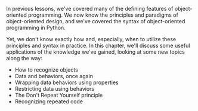 In previous lessons, we've covered many of the defining features of  object-oriented programming. We now know the principles and paradigms of  object-oriented design, and we've covered the syntax of object-oriented  programming in Python.

Yet, we don't know exactly how and,  especially, when to utilize these principles and syntax in practice. In  this chapter, we'll discuss some useful applications of the knowledge  we've gained, looking at some new topics along the way:

- How to recognize objects
- Data and behaviors, once again
- Wrapping data behaviors using properties
- Restricting data using behaviors
- The Don't Repeat Yourself principle
- Recognizing repeated code